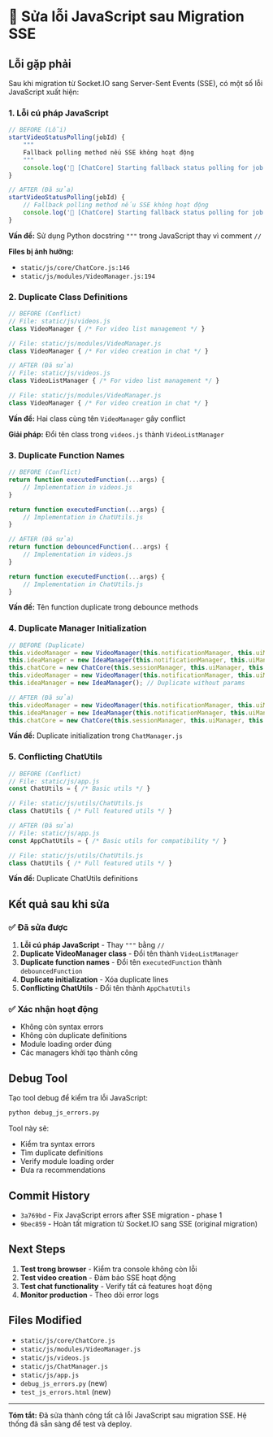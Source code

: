 # 🔧 Sửa lỗi JavaScript sau Migration SSE

## Lỗi gặp phải

Sau khi migration từ Socket.IO sang Server-Sent Events (SSE), có một số lỗi JavaScript xuất hiện:

### 1. Lỗi cú pháp JavaScript
```javascript
// BEFORE (Lỗi)
startVideoStatusPolling(jobId) {
    """
    Fallback polling method nếu SSE không hoạt động
    """
    console.log('🔄 [ChatCore] Starting fallback status polling for job:', jobId);
}

// AFTER (Đã sửa)
startVideoStatusPolling(jobId) {
    // Fallback polling method nếu SSE không hoạt động
    console.log('🔄 [ChatCore] Starting fallback status polling for job:', jobId);
}
```

**Vấn đề:** Sử dụng Python docstring `"""` trong JavaScript thay vì comment `//`

**Files bị ảnh hưởng:**
- `static/js/core/ChatCore.js:146`
- `static/js/modules/VideoManager.js:194`

### 2. Duplicate Class Definitions
```javascript
// BEFORE (Conflict)
// File: static/js/videos.js
class VideoManager { /* For video list management */ }

// File: static/js/modules/VideoManager.js  
class VideoManager { /* For video creation in chat */ }

// AFTER (Đã sửa)
// File: static/js/videos.js
class VideoListManager { /* For video list management */ }

// File: static/js/modules/VideoManager.js
class VideoManager { /* For video creation in chat */ }
```

**Vấn đề:** Hai class cùng tên `VideoManager` gây conflict

**Giải pháp:** Đổi tên class trong `videos.js` thành `VideoListManager`

### 3. Duplicate Function Names
```javascript
// BEFORE (Conflict)
return function executedFunction(...args) {
    // Implementation in videos.js
}

return function executedFunction(...args) {
    // Implementation in ChatUtils.js
}

// AFTER (Đã sửa)
return function debouncedFunction(...args) {
    // Implementation in videos.js
}

return function executedFunction(...args) {
    // Implementation in ChatUtils.js
}
```

**Vấn đề:** Tên function duplicate trong debounce methods

### 4. Duplicate Manager Initialization
```javascript
// BEFORE (Duplicate)
this.videoManager = new VideoManager(this.notificationManager, this.uiManager);
this.ideaManager = new IdeaManager(this.notificationManager, this.uiManager);
this.chatCore = new ChatCore(this.sessionManager, this.uiManager, this.notificationManager);
this.videoManager = new VideoManager(this.notificationManager, this.uiManager); // Duplicate
this.ideaManager = new IdeaManager(); // Duplicate without params

// AFTER (Đã sửa)
this.videoManager = new VideoManager(this.notificationManager, this.uiManager);
this.ideaManager = new IdeaManager(this.notificationManager, this.uiManager);
this.chatCore = new ChatCore(this.sessionManager, this.uiManager, this.notificationManager);
```

**Vấn đề:** Duplicate initialization trong `ChatManager.js`

### 5. Conflicting ChatUtils
```javascript
// BEFORE (Conflict)
// File: static/js/app.js
const ChatUtils = { /* Basic utils */ }

// File: static/js/utils/ChatUtils.js
class ChatUtils { /* Full featured utils */ }

// AFTER (Đã sửa)
// File: static/js/app.js
const AppChatUtils = { /* Basic utils for compatibility */ }

// File: static/js/utils/ChatUtils.js
class ChatUtils { /* Full featured utils */ }
```

**Vấn đề:** Duplicate ChatUtils definitions

## Kết quả sau khi sửa

### ✅ Đã sửa được
1. **Lỗi cú pháp JavaScript** - Thay `"""` bằng `//`
2. **Duplicate VideoManager class** - Đổi tên thành `VideoListManager`
3. **Duplicate function names** - Đổi tên `executedFunction` thành `debouncedFunction`
4. **Duplicate initialization** - Xóa duplicate lines
5. **Conflicting ChatUtils** - Đổi tên thành `AppChatUtils`

### ✅ Xác nhận hoạt động
- Không còn syntax errors
- Không còn duplicate definitions
- Module loading order đúng
- Các managers khởi tạo thành công

## Debug Tool

Tạo tool debug để kiểm tra lỗi JavaScript:

```bash
python debug_js_errors.py
```

Tool này sẽ:
- Kiểm tra syntax errors
- Tìm duplicate definitions
- Verify module loading order
- Đưa ra recommendations

## Commit History

- `3a769bd` - Fix JavaScript errors after SSE migration - phase 1
- `9bec859` - Hoàn tất migration từ Socket.IO sang SSE (original migration)

## Next Steps

1. **Test trong browser** - Kiểm tra console không còn lỗi
2. **Test video creation** - Đảm bảo SSE hoạt động
3. **Test chat functionality** - Verify tất cả features hoạt động
4. **Monitor production** - Theo dõi error logs

## Files Modified

- `static/js/core/ChatCore.js`
- `static/js/modules/VideoManager.js`
- `static/js/videos.js`
- `static/js/ChatManager.js`
- `static/js/app.js`
- `debug_js_errors.py` (new)
- `test_js_errors.html` (new)

---

**Tóm tắt:** Đã sửa thành công tất cả lỗi JavaScript sau migration SSE. Hệ thống đã sẵn sàng để test và deploy. 